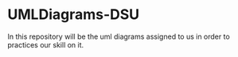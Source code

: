 # UMLDiagrams-DSU
In this repository will be the uml diagrams assigned to us in order to practices our skill on it.
